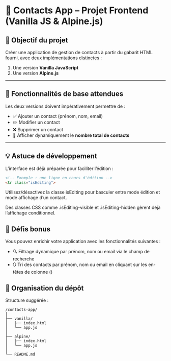 # 📇 Contacts App – Projet Frontend (Vanilla JS & Alpine.js)

## 🎯 Objectif du projet

Créer une application de gestion de contacts à partir du gabarit HTML fourni, avec deux implémentations distinctes :

1. Une version **Vanilla JavaScript**  
2. Une version **Alpine.js**

---

## 🔧 Fonctionnalités de base attendues

Les deux versions doivent impérativement permettre de :

- ✅ Ajouter un contact (prénom, nom, email)
- ✏️ Modifier un contact
- ❌ Supprimer un contact
- 🔢 Afficher dynamiquement le **nombre total de contacts**

---

## 💡 Astuce de développement

L’interface est déjà préparée pour faciliter l’édition :

```html
<!-- Exemple : une ligne en cours d'édition -->
<tr class="isEditing">
```

Utilisez/désactivez la classe isEditing pour basculer entre mode édition et mode affichage d’un contact.

Des classes CSS comme .isEditing-visible et .isEditing-hidden gèrent déjà l’affichage conditionnel.

## 🌟 Défis bonus
Vous pouvez enrichir votre application avec les fonctionnalités suivantes :

- 🔍 Filtrage dynamique par prénom, nom ou email via le champ de recherche
- 🔃 Tri des contacts par prénom, nom ou email en cliquant sur les en-têtes de colonne (<th>)


## 📁 Organisation du dépôt
Structure suggérée :
```pgsql
/contacts-app/
│
├── vanilla/
│   ├── index.html
│   └── app.js
│
├── alpine/
│   ├── index.html
│   └── app.js
│
└── README.md
```

